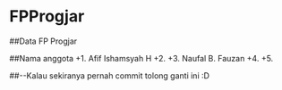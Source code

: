 # FPProgjar
##Data FP Progjar

##Nama anggota
+1. Afif Ishamsyah H
+2.
+3. Naufal B. Fauzan
+4.
+5.

##--Kalau sekiranya pernah commit tolong ganti ini :D